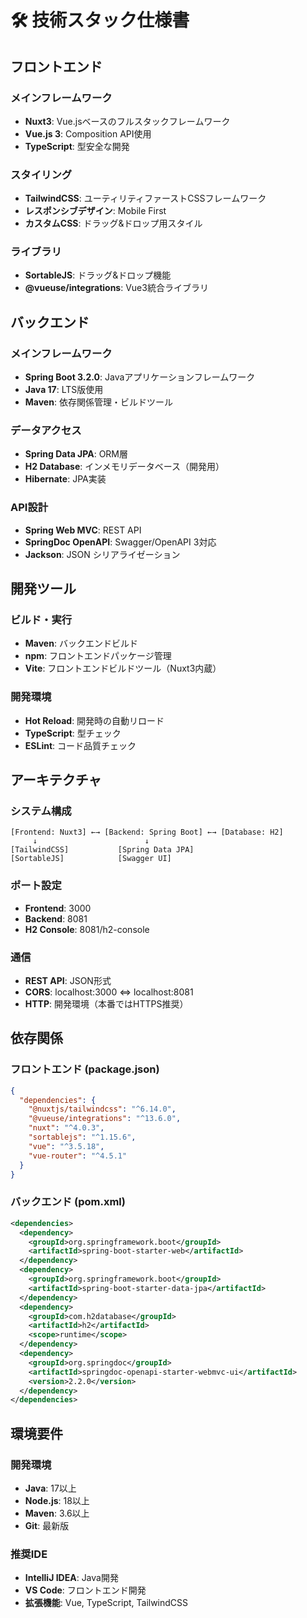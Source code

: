 # 🛠 技術スタック仕様書

## フロントエンド

### メインフレームワーク
- **Nuxt3**: Vue.jsベースのフルスタックフレームワーク
- **Vue.js 3**: Composition API使用
- **TypeScript**: 型安全な開発

### スタイリング
- **TailwindCSS**: ユーティリティファーストCSSフレームワーク
- **レスポンシブデザイン**: Mobile First
- **カスタムCSS**: ドラッグ&ドロップ用スタイル

### ライブラリ
- **SortableJS**: ドラッグ&ドロップ機能
- **@vueuse/integrations**: Vue3統合ライブラリ

## バックエンド

### メインフレームワーク
- **Spring Boot 3.2.0**: Javaアプリケーションフレームワーク
- **Java 17**: LTS版使用
- **Maven**: 依存関係管理・ビルドツール

### データアクセス
- **Spring Data JPA**: ORM層
- **H2 Database**: インメモリデータベース（開発用）
- **Hibernate**: JPA実装

### API設計
- **Spring Web MVC**: REST API
- **SpringDoc OpenAPI**: Swagger/OpenAPI 3対応
- **Jackson**: JSON シリアライゼーション

## 開発ツール

### ビルド・実行
- **Maven**: バックエンドビルド
- **npm**: フロントエンドパッケージ管理
- **Vite**: フロントエンドビルドツール（Nuxt3内蔵）

### 開発環境
- **Hot Reload**: 開発時の自動リロード
- **TypeScript**: 型チェック
- **ESLint**: コード品質チェック

## アーキテクチャ

### システム構成
```
[Frontend: Nuxt3] ←→ [Backend: Spring Boot] ←→ [Database: H2]
     ↓                        ↓
[TailwindCSS]           [Spring Data JPA]
[SortableJS]            [Swagger UI]
```

### ポート設定
- **Frontend**: 3000
- **Backend**: 8081
- **H2 Console**: 8081/h2-console

### 通信
- **REST API**: JSON形式
- **CORS**: localhost:3000 ⇔ localhost:8081
- **HTTP**: 開発環境（本番ではHTTPS推奨）

## 依存関係

### フロントエンド (package.json)
```json
{
  "dependencies": {
    "@nuxtjs/tailwindcss": "^6.14.0",
    "@vueuse/integrations": "^13.6.0",
    "nuxt": "^4.0.3",
    "sortablejs": "^1.15.6",
    "vue": "^3.5.18",
    "vue-router": "^4.5.1"
  }
}
```

### バックエンド (pom.xml)
```xml
<dependencies>
  <dependency>
    <groupId>org.springframework.boot</groupId>
    <artifactId>spring-boot-starter-web</artifactId>
  </dependency>
  <dependency>
    <groupId>org.springframework.boot</groupId>
    <artifactId>spring-boot-starter-data-jpa</artifactId>
  </dependency>
  <dependency>
    <groupId>com.h2database</groupId>
    <artifactId>h2</artifactId>
    <scope>runtime</scope>
  </dependency>
  <dependency>
    <groupId>org.springdoc</groupId>
    <artifactId>springdoc-openapi-starter-webmvc-ui</artifactId>
    <version>2.2.0</version>
  </dependency>
</dependencies>
```

## 環境要件

### 開発環境
- **Java**: 17以上
- **Node.js**: 18以上
- **Maven**: 3.6以上
- **Git**: 最新版

### 推奨IDE
- **IntelliJ IDEA**: Java開発
- **VS Code**: フロントエンド開発
- **拡張機能**: Vue, TypeScript, TailwindCSS